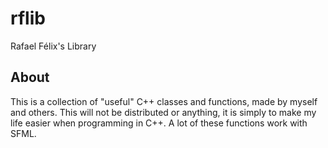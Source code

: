 # rflib
Rafael Félix's Library

## About

This is a collection of "useful" C++ classes and functions, made by myself and others. This will not be distributed or anything, it is simply to make my life easier when programming in C++. A lot of these functions work with SFML.
